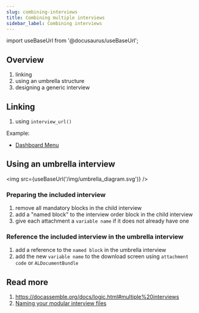```yaml
---
slug: combining-interviews
title: Combining multiple interviews
sidebar_label: Combining interviews
---
```


import useBaseUrl from '@docusaurus/useBaseUrl';

## Overview

1. linking
1. using an umbrella structure
1. designing a generic interview

## Linking

1. using `interview_url()`

Example:

* [Dashboard Menu](https://github.com/SuffolkLITLab/docassemble-ALDashboard/blob/main/docassemble/ALDashboard/data/questions/menu.yml)

## Using an umbrella interview

<img src={useBaseUrl('/img/umbrella_diagram.svg')} />

### Preparing the included interview

1. remove all mandatory blocks in the child interview
1. add a "named block" to the interview order block in the child interview
1. give each attachment a `variable name` if it does not already have one

### Reference the included interview in the umbrella interview

1. add a reference to the `named block` in the umbrella interview
1. add the new `variable name` to the download screen using `attachment code` or
   `ALDocumentBundle`

## Read more

1. https://docassemble.org/docs/logic.html#multiple%20interviews
1. [Naming your modular interview files](https://suffolklitlab.org/docassemble-AssemblyLine-documentation/docs/coding_style_guide/yaml#use-clear-filenames-for-modular-interview-files)